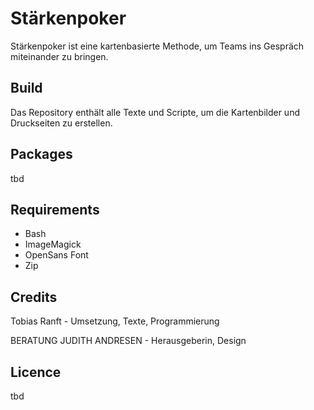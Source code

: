# Stärkenpoker

Stärkenpoker ist eine kartenbasierte Methode, um Teams ins Gespräch miteinander zu bringen. 

## Build

Das Repository enthält alle Texte und Scripte, um die Kartenbilder und Druckseiten zu erstellen. 

## Packages

tbd

## Requirements

- Bash
- ImageMagick
- OpenSans Font
- Zip

## Credits

Tobias Ranft - Umsetzung, Texte, Programmierung

BERATUNG JUDITH ANDRESEN - Herausgeberin, Design

## Licence

tbd
